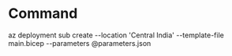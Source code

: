 # Command
az deployment sub create --location 'Central India' --template-file main.bicep --parameters @parameters.json